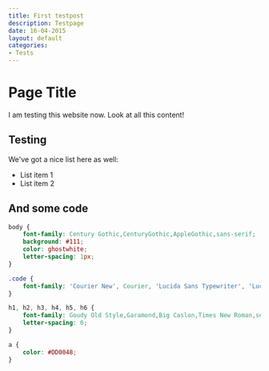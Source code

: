 ```yaml
---
title: First testpost
description: Testpage
date: 16-04-2015
layout: default
categories:
- Tests
---
```

# Page Title

I am testing this website now. Look at all this content!

## Testing

We've got a nice list here as well:

- List item 1
- List item 2

## And some code

```css
body {
	font-family: Century Gothic,CenturyGothic,AppleGothic,sans-serif;
	background: #111;
	color: ghostwhite;
	letter-spacing: 1px;
}

.code {
	font-family: 'Courier New', Courier, 'Lucida Sans Typewriter', 'Lucida Typewriter', monospace;
}

h1, h2, h3, h4, h5, h6 {
	font-family: Goudy Old Style,Garamond,Big Caslon,Times New Roman,serif;
	letter-spacing: 0;
}

a {
	color: #DD0048;
}
```